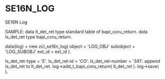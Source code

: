 # SE16N_LOG
SE16N Log

SAMPLE:
data lt_det_ret type standard table of bapi_coru_return.
data ls_det_ret type bapi_coru_return.

data(log) = new zcl_se16n_log(
  object      = 'LOG_OBJ'
  subobject   = 'LOG_SUBOBJ'
  ext_id      = ext_id
  ).
  
  ls_det_ret-type = 'E'.
  ls_det_ret-id = 'CO'.
  ls_det_ret-number = '341'.
  append ls_det_ret to lt_det_ret.
  log->add_t_bapi_coru_return( lt_det_ret ).
  log->save( ).

